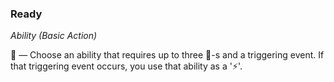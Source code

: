 ### Ready
*Ability (Basic Action)*  

🔷 — Choose an ability that requires up to three 🔷-s and a triggering event. If that triggering event occurs, you use that ability as a '⚡'.
